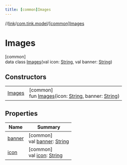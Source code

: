 ```yaml
---
title: [common]Images
---
```

//[link](../../../index.html)/[com.tink.model](../index.html)/[[common]Images](index.html)



# Images



[common]\
data class [Images](index.html)(val icon: [String](https://kotlinlang.org/api/latest/jvm/stdlib/kotlin/-string/index.html), val banner: [String](https://kotlinlang.org/api/latest/jvm/stdlib/kotlin/-string/index.html))



## Constructors


| | |
|---|---|
| [Images](-images.html) | [common]<br>fun [Images](-images.html)(icon: [String](https://kotlinlang.org/api/latest/jvm/stdlib/kotlin/-string/index.html), banner: [String](https://kotlinlang.org/api/latest/jvm/stdlib/kotlin/-string/index.html)) |


## Properties


| Name | Summary |
|---|---|
| [banner](banner.html) | [common]<br>val [banner](banner.html): [String](https://kotlinlang.org/api/latest/jvm/stdlib/kotlin/-string/index.html) |
| [icon](icon.html) | [common]<br>val [icon](icon.html): [String](https://kotlinlang.org/api/latest/jvm/stdlib/kotlin/-string/index.html) |

